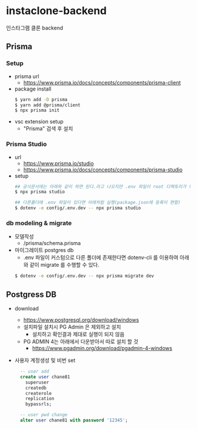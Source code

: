 # instaclone-backend

인스타그램 클론 backend

## Prisma
### Setup
- prisma url
  - https://www.prisma.io/docs/concepts/components/prisma-client
- package install
  ```bash
  $ yarn add -D prisma
  $ yarn add @prisma/client
  $ npx prisma init
  ```
- vsc extension setup
  - "Prisma" 검색 후 설치

### Prisma Studio
- url
  - https://www.prisma.io/studio
  - https://www.prisma.io/docs/concepts/components/prisma-studio
- setup
  ```bash
  ## 공식문서에는 아래와 같이 하면 된다.라고 나오지만 .env 파일이 root 디렉토리가 아닌 다른 폴더에 있다면 다르게 실행 시켜 주어야함
  $ npx prisma studio

  ## 다른폴더에 .env 파일이 있다면 아래처럼 실행(package.json에 등록이 편함)
  $ dotenv -e config/.env.dev -- npx prisma studio
  ```


### db modeling & migrate
- 모델작성
  - /prisma/schema.prisma
- 마이그레이트 postgres db
  - .env 파일이 커스텀으로 다른 폴더에 존재한다면 dotenv-cli 를 이용하여 아래와 같이 migrate 를 수행할 수 있다.
  ```bash
  $ dotenv -e config/.env.dev -- npx prisma migrate dev
  ```

## Postgress DB
- download
  - <https://www.postgresql.org/download/windows>
  - 설치파일 설치시 PG Admin 은 제외하고 설치
    - 설치하고 확인결과 제대로 실행이 되지 않음
  - PG ADMIN 4는 아래에서 다운받아서 따로 설치 할 것
    - <https://www.pgadmin.org/download/pgadmin-4-windows>

- 사용자 계정생성 및 비번 set

  ```sql
    -- user add
    create user chane81
      superuser
      createdb
      createrole
      replication
      bypassrls;

    -- user pwd change
    alter user chane81 with password '12345';
  ```